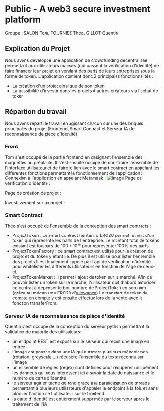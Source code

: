 # Public - A web3 secure investment platform
Groupe : SALON Tom, FOURNIEZ Théo, GILLOT Quentin

## Explication du Projet
Nous avons développé une application de crowdfunding décentralisée permettant aux utilisateurs majeurs (qui passent la vérification d'identité) de faire financer leur projet en vendant des parts de leurs entreprises sous la forme de token.
L'application contient donc 2 principales fonctionnalités : 
- La création d'un projet ainsi que de son token
- La possibilité d'investir dans les projets d'autres créateurs via l'achat de token

## Répartion du travail
Nous avons réparti le travail en agissant chacun sur une des briques principales du projet (Frontend, Smart Contract et Serveur IA de reconnaissance de pièce d'identité)

### Front
Tom s'est occupé de la partie frontend en designant l'ensemble des maquettes au préalable. 
Il s'est ensuite occupé de construire l'ensemble de l'interface utilisateur et de faire le lien avec le smart contract en appelant les différentes fonctions permettant le fonctionnement de l'application : 
Connexion à l'application en appelant Metamask : 
![image](https://github.com/SalonTom/public-d-app/assets/119957865/13c840c4-8cec-4f26-9524-31af86458059)
Page de vérification d'identité :

Page de création de projet : 

Investissement sur un projet : 



### Smart Contract
Théo s'est occupé de l'ensemble de la conception des smart contracts : 
- ProjectToken : ce smart contract héritant d'ERC20 permet le mint d'un token qui représente les parts de l'entreprise. Le montant total de tokens existant est toujours de 100 * 10¹⁸ pour représenter 100% des parts. 
- ProjectTokenFactory : ce smart contract est utilisé pour la création de projet et du token y étant lié. De plus il est utilisé pour lister l'ensemble des projets.Il est finalement appelé par l'api de vérification d'identité pour whitelister les différents utilisateurs en fonction de l'âge de ceux-ci.
- ProjectTokenMarket : il permet l'ajout de token sur le marché. Afin de pouvoir lister un token sur le marché, l'utilisateur doit d'abord autoriser ce contrat à dépenser le bon nombre de ProjectToken en son nom (grâce au mécanisme ERC20 d'[allowance](https://docs.openzeppelin.com/contracts/5.x/api/token/erc20#IERC20-allowance-address-address-)).Le transfert de token de compte en compte y est ensuite effectué lors de la vente avec la fonction transferFrom.

### Serveur IA de reconnaissance de pièce d'identité
Quentin s'est occupé de la conception du serveur python permettant la validation de majorité des utilisateurs:
- un endpoint REST est exposé sur le serveur qui reçoit une image en entrée
- l'image est passée dans une IA qui à travers plusieurs mécanismes (rotation, greyscale,...) récupère l'ensemble du texte reconnu sur l'image
- un ensemble de règles (regex) sont définies pour récupèrer uniquement les données qui nous intéressent ici à savoir la date de naissance et le numéro de carte d'identité
- le serveur agit en tâche de fond grâce à la parallélisation de threads permettant à plusieurs utilisateurs d'appeler le endpoint à la fois et sans bloquer l'action de l'utilisateur sur le frontend.
- la carte d'identité est entièrement supprimée par le serveur après le traitement de l'IA

